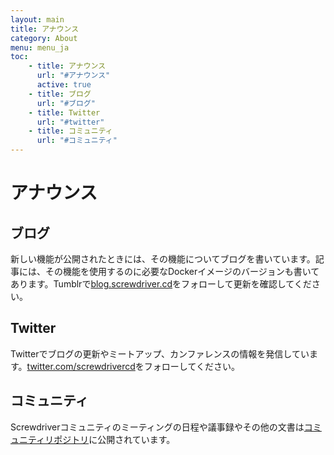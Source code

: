 ```yaml
---
layout: main
title: アナウンス
category: About
menu: menu_ja
toc:
    - title: アナウンス
      url: "#アナウンス"
      active: true
    - title: ブログ
      url: "#ブログ"
    - title: Twitter
      url: "#twitter"
    - title: コミュニティ
      url: "#コミュニティ"
---
```

# アナウンス

## ブログ
新しい機能が公開されたときには、その機能についてブログを書いています。記事には、その機能を使用するのに必要なDockerイメージのバージョンも書いてあります。Tumblrで[blog.screwdriver.cd](https://blog.screwdriver.cd)をフォローして更新を確認してください。

## Twitter
Twitterでブログの更新やミートアップ、カンファレンスの情報を発信しています。[twitter.com/screwdrivercd](https://twitter.com/screwdrivercd)をフォローしてください。

## コミュニティ
Screwdriverコミュニティのミーティングの日程や議事録やその他の文書は[コミュニティリポジトリ](https://github.com/screwdriver-cd/community)に公開されています。
